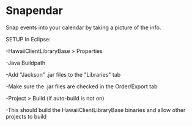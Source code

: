 Snapendar
=========

Snap events into your calendar by taking a picture of the info.

SETUP In Eclipse:

-HawaiiClientLibraryBase > Properties

  -Java Buildpath
  
  -Add "Jackson" .jar files to the "Libraries" tab
  
  -Make sure the .jar files are checked in the Order/Export tab
  
-Project > Build (if auto-build is not on)

-This should build the HawaiiClientLibraryBase binaries and allow other projects to build
